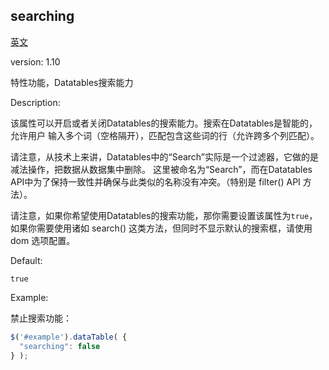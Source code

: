 
## searching

[英文](https://datatables.net/reference/option/searching "原链接")

version: 1.10

特性功能，Datatables搜索能力

Description:

该属性可以开启或者关闭Datatables的搜索能力。搜索在Datatables是智能的，允许用户
输入多个词（空格隔开），匹配包含这些词的行（允许跨多个列匹配）。

请注意，从技术上来讲，Datatables中的“Search”实际是一个过滤器，它做的是减法操作，把数据从数据集中删除。
这里被命名为“Search”，而在Datatables API中为了保持一致性并确保与此类似的名称没有冲突。（特别是 filter() API 方法）。

请注意，如果你希望使用Datatables的搜索功能，那你需要设置该属性为`true`，
如果你需要使用诸如 search() 这类方法，但同时不显示默认的搜索框，请使用 dom 选项配置。

Default:

`true`

Example:

禁止搜索功能：

  ```javascript
 $('#example').dataTable( {
    "searching": false
 } );
  ```